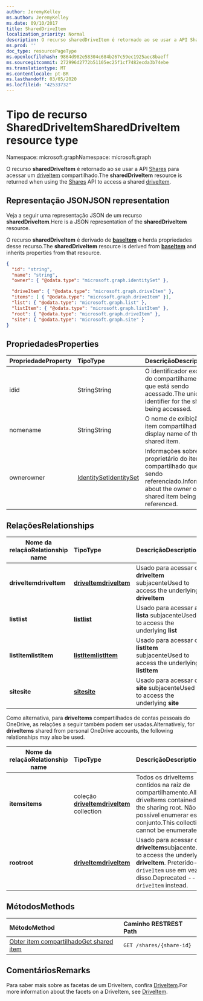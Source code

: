 ```yaml
---
author: JeremyKelley
ms.author: JeremyKelley
ms.date: 09/10/2017
title: SharedDriveItem
localization_priority: Normal
description: O recurso sharedDriveItem é retornado ao se usar a API Shares para acessar um driveItem compartilhado.
ms.prod: ''
doc_type: resourcePageType
ms.openlocfilehash: 9864d982e58304c684b267c59ec1925aec8baeff
ms.sourcegitcommit: 272996d2772b51105ec25f1cf7482ecda3b74ebe
ms.translationtype: MT
ms.contentlocale: pt-BR
ms.lasthandoff: 03/05/2020
ms.locfileid: "42533732"
---
```

# <a name="shareddriveitem-resource-type"></a><span data-ttu-id="94ad1-103">Tipo de recurso SharedDriveItem</span><span class="sxs-lookup"><span data-stu-id="94ad1-103">SharedDriveItem resource type</span></span>

<span data-ttu-id="94ad1-104">Namespace: microsoft.graph</span><span class="sxs-lookup"><span data-stu-id="94ad1-104">Namespace: microsoft.graph</span></span>

<span data-ttu-id="94ad1-105">O recurso **sharedDriveItem** é retornado ao se usar a API [Shares](../api/shares-get.md) para acessar um [driveItem](driveitem.md) compartilhado.</span><span class="sxs-lookup"><span data-stu-id="94ad1-105">The **sharedDriveItem** resource is returned when using the [Shares](../api/shares-get.md) API to access a shared [driveItem](driveitem.md).</span></span>

## <a name="json-representation"></a><span data-ttu-id="94ad1-106">Representação JSON</span><span class="sxs-lookup"><span data-stu-id="94ad1-106">JSON representation</span></span>

<span data-ttu-id="94ad1-107">Veja a seguir uma representação JSON de um recurso **sharedDriveItem**.</span><span class="sxs-lookup"><span data-stu-id="94ad1-107">Here is a JSON representation of the **sharedDriveItem** resource.</span></span>

<span data-ttu-id="94ad1-108">O recurso **sharedDriveItem** é derivado de [**baseItem**](baseitem.md) e herda propriedades desse recurso.</span><span class="sxs-lookup"><span data-stu-id="94ad1-108">The **sharedDriveItem** resource is derived from [**baseItem**](baseitem.md) and inherits properties from that resource.</span></span>

<!-- {
  "blockType": "resource",
  "baseType": "microsoft.graph.baseItem",
  "optionalProperties": [  ],
  "@odata.type": "microsoft.graph.sharedDriveItem"
}-->

```json
{
  "id": "string",
  "name": "string",
  "owner": { "@odata.type": "microsoft.graph.identitySet" },

  "driveItem": { "@odata.type": "microsoft.graph.driveItem" },
  "items": [ { "@odata.type": "microsoft.graph.driveItem" }],
  "list": { "@odata.type": "microsoft.graph.list" },
  "listItem": { "@odata.type": "microsoft.graph.listItem" },
  "root": { "@odata.type": "microsoft.graph.driveItem" },
  "site": { "@odata.type": "microsoft.graph.site" }
}
```

## <a name="properties"></a><span data-ttu-id="94ad1-109">Propriedades</span><span class="sxs-lookup"><span data-stu-id="94ad1-109">Properties</span></span>

| <span data-ttu-id="94ad1-110">Propriedade</span><span class="sxs-lookup"><span data-stu-id="94ad1-110">Property</span></span> | <span data-ttu-id="94ad1-111">Tipo</span><span class="sxs-lookup"><span data-stu-id="94ad1-111">Type</span></span>                          | <span data-ttu-id="94ad1-112">Descrição</span><span class="sxs-lookup"><span data-stu-id="94ad1-112">Description</span></span>                                                      |
| :------- | :---------------------------- | :--------------------------------------------------------------- |
| <span data-ttu-id="94ad1-113">id</span><span class="sxs-lookup"><span data-stu-id="94ad1-113">id</span></span>       | <span data-ttu-id="94ad1-114">String</span><span class="sxs-lookup"><span data-stu-id="94ad1-114">String</span></span>                        | <span data-ttu-id="94ad1-115">O identificador exclusivo do compartilhamento que está sendo acessado.</span><span class="sxs-lookup"><span data-stu-id="94ad1-115">The unique identifier for the share being accessed.</span></span>              |
| <span data-ttu-id="94ad1-116">nome</span><span class="sxs-lookup"><span data-stu-id="94ad1-116">name</span></span>     | <span data-ttu-id="94ad1-117">String</span><span class="sxs-lookup"><span data-stu-id="94ad1-117">String</span></span>                        | <span data-ttu-id="94ad1-118">O nome de exibição do item compartilhado.</span><span class="sxs-lookup"><span data-stu-id="94ad1-118">The display name of the shared item.</span></span>                             |
| <span data-ttu-id="94ad1-119">owner</span><span class="sxs-lookup"><span data-stu-id="94ad1-119">owner</span></span>    | [<span data-ttu-id="94ad1-120">IdentitySet</span><span class="sxs-lookup"><span data-stu-id="94ad1-120">IdentitySet</span></span>](identityset.md) | <span data-ttu-id="94ad1-121">Informações sobre o proprietário do item compartilhado que está sendo referenciado.</span><span class="sxs-lookup"><span data-stu-id="94ad1-121">Information about the owner of the shared item being referenced.</span></span> |

## <a name="relationships"></a><span data-ttu-id="94ad1-122">Relações</span><span class="sxs-lookup"><span data-stu-id="94ad1-122">Relationships</span></span>

| <span data-ttu-id="94ad1-123">Nome da relação</span><span class="sxs-lookup"><span data-stu-id="94ad1-123">Relationship name</span></span> | <span data-ttu-id="94ad1-124">Tipo</span><span class="sxs-lookup"><span data-stu-id="94ad1-124">Type</span></span>                | <span data-ttu-id="94ad1-125">Descrição</span><span class="sxs-lookup"><span data-stu-id="94ad1-125">Description</span></span>
| ------------------|:--------------------|:-----------------------------------
| <span data-ttu-id="94ad1-126">**driveItem**</span><span class="sxs-lookup"><span data-stu-id="94ad1-126">**driveItem**</span></span>     | <span data-ttu-id="94ad1-127">[**driveItem**][driveItem]</span><span class="sxs-lookup"><span data-stu-id="94ad1-127">[**driveItem**][driveItem]</span></span>   | <span data-ttu-id="94ad1-128">Usado para acessar o **driveItem** subjacente</span><span class="sxs-lookup"><span data-stu-id="94ad1-128">Used to access the underlying **driveItem**</span></span>
| <span data-ttu-id="94ad1-129">**list**</span><span class="sxs-lookup"><span data-stu-id="94ad1-129">**list**</span></span>          | <span data-ttu-id="94ad1-130">[**list**][list]</span><span class="sxs-lookup"><span data-stu-id="94ad1-130">[**list**][list]</span></span>        | <span data-ttu-id="94ad1-131">Usado para acessar a **lista** subjacente</span><span class="sxs-lookup"><span data-stu-id="94ad1-131">Used to access the underlying **list**</span></span>
| <span data-ttu-id="94ad1-132">**listItem**</span><span class="sxs-lookup"><span data-stu-id="94ad1-132">**listItem**</span></span>      | <span data-ttu-id="94ad1-133">[**listItem**][listItem]</span><span class="sxs-lookup"><span data-stu-id="94ad1-133">[**listItem**][listItem]</span></span>    | <span data-ttu-id="94ad1-134">Usado para acessar o **listItem** subjacente</span><span class="sxs-lookup"><span data-stu-id="94ad1-134">Used to access the underlying **listItem**</span></span>
| <span data-ttu-id="94ad1-135">**site**</span><span class="sxs-lookup"><span data-stu-id="94ad1-135">**site**</span></span>          | <span data-ttu-id="94ad1-136">[**site**][site]</span><span class="sxs-lookup"><span data-stu-id="94ad1-136">[**site**][site]</span></span>        | <span data-ttu-id="94ad1-137">Usado para acessar o **site** subjacente</span><span class="sxs-lookup"><span data-stu-id="94ad1-137">Used to access the underlying **site**</span></span>

<span data-ttu-id="94ad1-138">Como alternativa, para **driveItems** compartilhados de contas pessoais do OneDrive, as relações a seguir também podem ser usadas.</span><span class="sxs-lookup"><span data-stu-id="94ad1-138">Alternatively, for **driveItems** shared from personal OneDrive accounts, the following relationships may also be used.</span></span>

| <span data-ttu-id="94ad1-139">Nome da relação</span><span class="sxs-lookup"><span data-stu-id="94ad1-139">Relationship name</span></span> | <span data-ttu-id="94ad1-140">Tipo</span><span class="sxs-lookup"><span data-stu-id="94ad1-140">Type</span></span>                         | <span data-ttu-id="94ad1-141">Descrição</span><span class="sxs-lookup"><span data-stu-id="94ad1-141">Description</span></span>
| ------------------|:-----------------------------|:-----------------------------------
| <span data-ttu-id="94ad1-142">**items**</span><span class="sxs-lookup"><span data-stu-id="94ad1-142">**items**</span></span>         | <span data-ttu-id="94ad1-143">coleção [**driveItem**][driveItem]</span><span class="sxs-lookup"><span data-stu-id="94ad1-143">[**driveItem**][driveItem] collection</span></span> | <span data-ttu-id="94ad1-144">Todos os driveItems contidos na raiz de compartilhamento.</span><span class="sxs-lookup"><span data-stu-id="94ad1-144">All driveItems contained in the sharing root.</span></span> <span data-ttu-id="94ad1-145">Não é possível enumerar este conjunto.</span><span class="sxs-lookup"><span data-stu-id="94ad1-145">This collection cannot be enumerated.</span></span>
| <span data-ttu-id="94ad1-146">**root**</span><span class="sxs-lookup"><span data-stu-id="94ad1-146">**root**</span></span>          | <span data-ttu-id="94ad1-147">[**driveItem**][driveItem]</span><span class="sxs-lookup"><span data-stu-id="94ad1-147">[**driveItem**][driveItem]</span></span>   | <span data-ttu-id="94ad1-148">Usado para acessar o **driveItem**subjacente.</span><span class="sxs-lookup"><span data-stu-id="94ad1-148">Used to access the underlying **driveItem**.</span></span> <span data-ttu-id="94ad1-149">Preterido-- `driveItem` use em vez disso.</span><span class="sxs-lookup"><span data-stu-id="94ad1-149">Deprecated -- use `driveItem` instead.</span></span>

[driveItem]: driveitem.md
[list]: list.md
[listItem]: listitem.md
[site]: site.md

## <a name="methods"></a><span data-ttu-id="94ad1-150">Métodos</span><span class="sxs-lookup"><span data-stu-id="94ad1-150">Methods</span></span>

| <span data-ttu-id="94ad1-151">Método</span><span class="sxs-lookup"><span data-stu-id="94ad1-151">Method</span></span>                                  | <span data-ttu-id="94ad1-152">Caminho REST</span><span class="sxs-lookup"><span data-stu-id="94ad1-152">REST Path</span></span>                |
| :-------------------------------------- | :----------------------- |
| [<span data-ttu-id="94ad1-153">Obter item compartilhado</span><span class="sxs-lookup"><span data-stu-id="94ad1-153">Get shared item</span></span>](../api/shares-get.md) | `GET /shares/{share-id}` |

## <a name="remarks"></a><span data-ttu-id="94ad1-154">Comentários</span><span class="sxs-lookup"><span data-stu-id="94ad1-154">Remarks</span></span>

<span data-ttu-id="94ad1-155">Para saber mais sobre as facetas de um DriveItem, confira [DriveItem](driveitem.md).</span><span class="sxs-lookup"><span data-stu-id="94ad1-155">For more information about the facets on a DriveItem, see [DriveItem](driveitem.md).</span></span>

<!-- {
  "type": "#page.annotation",
  "description": "Share resource returns information about a shared item or collection of items.",
  "keywords": "share,shared,sharing root,shared files, shared items",
  "section": "documentation",
  "tocPath": "Resources/Share"
} -->
